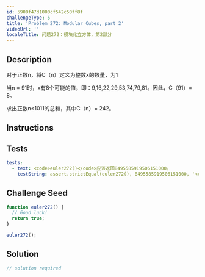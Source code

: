 ```yaml
---
id: 5900f47d1000cf542c50ff8f
challengeType: 5
title: 'Problem 272: Modular Cubes, part 2'
videoUrl: ''
localeTitle: 问题272：模块化立方体，第2部分
---
```


## Description
<section id="description">对于正数n，将C（n）定义为整数x的数量，为1 <p>当n = 91时，x有8个可能的值，即：9,16,22,29,53,74,79,81。因此，C（91）= 8。 </p><p>求出正数n≤1011的总和，其中C（n）= 242。 </p></section>

## Instructions
<section id="instructions">
</section>

## Tests
<section id='tests'>

```yml
tests:
  - text: <code>euler272()</code>应该返回8495585919506151000。
    testString: assert.strictEqual(euler272(), 8495585919506151000, '<code>euler272()</code> should return 8495585919506151000.');

```

</section>

## Challenge Seed
<section id='challengeSeed'>

<div id='js-seed'>

```js
function euler272() {
  // Good luck!
  return true;
}

euler272();

```

</div>



</section>

## Solution
<section id='solution'>

```js
// solution required
```
</section>
